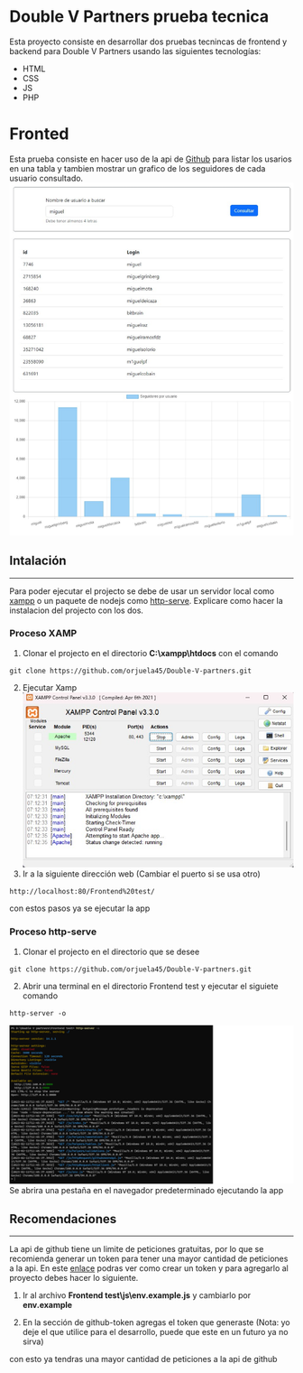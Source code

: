 # __Double V Partners prueba tecnica__

Esta proyecto consiste en desarrollar dos pruebas tecnincas de frontend y backend para Double V Partners usando las siguientes tecnologías:

- HTML
- CSS
- JS
- PHP

# Fronted

Esta prueba consiste en hacer uso de la api de [Github](https://docs.github.com/en/rest/users/users?apiVersion=2022-11-28) para listar los usarios en una tabla y tambien mostrar un grafico de los seguidores de cada usuario consultado.<br>
![xamp](./assets/exampleWeb.jpg)

## Intalación
---------------------
Para poder ejecutar el projecto se debe de usar un servidor local como [xampp](https://www.apachefriends.org/) o un paquete de nodejs como [http-serve](https://www.npmjs.com/package/http-server). Explicare como hacer la instalacion del projecto con los dos.

### Proceso XAMP
1. Clonar el projecto en el directorio __C:\xampp\htdocs__ con el comando
```
git clone https://github.com/orjuela45/Double-V-partners.git
```
2. Ejecutar Xamp<br>
![xamp](./assets/xamp.jpg)
3. Ir a la siguiente dirección web (Cambiar el puerto si se usa otro)
```
http://localhost:80/Frontend%20test/
```
con estos pasos ya se ejecutar la app 

### Proceso http-serve
1. Clonar el projecto en el directorio que se desee
```
git clone https://github.com/orjuela45/Double-V-partners.git
```
2. Abrir una terminal en el directorio Frontend test y ejecutar el siguiete comando
```
http-server -o
```
![http-server](./assets/http-server.png)
Se abrira una pestaña en el navegador predeterminado ejecutando la app

## Recomendaciones
---------------------
La api de github tiene un limite de peticiones gratuitas, por lo que se recomienda generar un token para tener una mayor cantidad de peticiones a la api. En este [enlace](https://docs.github.com/en/authentication/keeping-your-account-and-data-secure/creating-a-personal-access-token) podras ver como crear un token y para agregarlo al proyecto debes hacer lo siguiente.

1. Ir al archivo __Frontend test\js\env.example.js__ y cambiarlo por __env.example__

2. En la sección de github-token agregas el token que generaste (Nota: yo deje el que utilice para el desarrollo, puede que este en un futuro ya no sirva)

con esto ya tendras una mayor cantidad de peticiones a la api de github